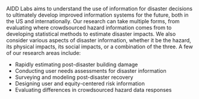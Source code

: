 AIDD Labs aims to understand the use of information for disaster decisions to ultimately develop improved information systems for the future, both in the US and internationally. Our research can take multiple forms, from evaluating where crowdsourced hazard information comes from to developing statistical methods to estimate disaster impacts. We also consider various aspects of disaster information, whether it be the hazard, its physical impacts, its social impacts, or a combination of the three. A few of our research areas include:

- Rapidly estimating post-disaster building damage
- Conducting user needs assessments for disaster information
- Surveying and modeling post-disaster recovery
- Designing user and equity-centered risk information
- Evaluating differences in crowdsourced hazard data responses